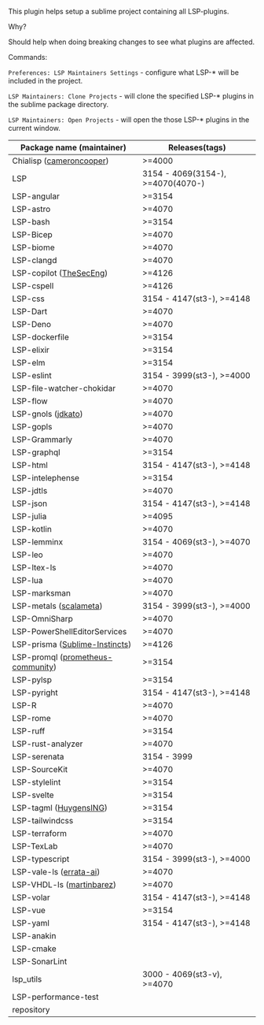 
This plugin helps setup a sublime project containing all LSP-plugins.

Why?

Should help when doing breaking changes to see what plugins are affected.

Commands:

`Preferences: LSP Maintainers Settings` - configure what LSP-* will be included in the project.

`LSP Maintainers: Clone Projects` - will clone the specified LSP-* plugins in the sublime package directory.

`LSP Maintainers: Open Projects` - will open the those LSP-* plugins in the current window.



| Package name (maintainer) | Releases(tags) |
|---------------------------|----------|
| Chialisp (<a href='https://github.com/cameroncooper/sublime-chialisp'>cameroncooper</a>)     | >=4000   |
| LSP     | 3154 - 4069(3154-), >=4070(4070-)   |
| LSP-angular     | >=3154   |
| LSP-astro     | >=4070   |
| LSP-bash     | >=3154   |
| LSP-Bicep     | >=4070   |
| LSP-biome     | >=4070   |
| LSP-clangd     | >=4070   |
| LSP-copilot (<a href='https://github.com/TheSecEng/LSP-copilot'>TheSecEng</a>)     | >=4126   |
| LSP-cspell     | >=4126   |
| LSP-css     | 3154 - 4147(st3-), >=4148   |
| LSP-Dart     | >=4070   |
| LSP-Deno     | >=4070   |
| LSP-dockerfile     | >=3154   |
| LSP-elixir     | >=3154   |
| LSP-elm     | >=3154   |
| LSP-eslint     | 3154 - 3999(st3-), >=4000   |
| LSP-file-watcher-chokidar     | >=4070   |
| LSP-flow     | >=4070   |
| LSP-gnols (<a href='https://github.com/jdkato/LSP-gnols'>jdkato</a>)     | >=4070   |
| LSP-gopls     | >=4070   |
| LSP-Grammarly     | >=4070   |
| LSP-graphql     | >=3154   |
| LSP-html     | 3154 - 4147(st3-), >=4148   |
| LSP-intelephense     | >=3154   |
| LSP-jdtls     | >=4070   |
| LSP-json     | 3154 - 4147(st3-), >=4148   |
| LSP-julia     | >=4095   |
| LSP-kotlin     | >=4070   |
| LSP-lemminx     | 3154 - 4069(st3-), >=4070   |
| LSP-leo     | >=4070   |
| LSP-ltex-ls     | >=4070   |
| LSP-lua     | >=4070   |
| LSP-marksman     | >=4070   |
| LSP-metals (<a href='https://github.com/scalameta/metals-sublime'>scalameta</a>)     | 3154 - 3999(st3-), >=4000   |
| LSP-OmniSharp     | >=4070   |
| LSP-PowerShellEditorServices     | >=4070   |
| LSP-prisma (<a href='https://github.com/Sublime-Instincts/LSP-prisma'>Sublime-Instincts</a>)     | >=4126   |
| LSP-promql (<a href='https://github.com/prometheus-community/sublimelsp-promql'>prometheus-community</a>)     | >=3154   |
| LSP-pylsp     | >=3154   |
| LSP-pyright     | 3154 - 4147(st3-), >=4148   |
| LSP-R     | >=4070   |
| LSP-rome     | >=4070   |
| LSP-ruff     | >=3154   |
| LSP-rust-analyzer     | >=4070   |
| LSP-serenata     | 3154 - 3999   |
| LSP-SourceKit     | >=4070   |
| LSP-stylelint     | >=3154   |
| LSP-svelte     | >=3154   |
| LSP-tagml (<a href='https://github.com/HuygensING/LSP-tagml'>HuygensING</a>)     | >=3154   |
| LSP-tailwindcss     | >=3154   |
| LSP-terraform     | >=4070   |
| LSP-TexLab     | >=4070   |
| LSP-typescript     | 3154 - 3999(st3-), >=4000   |
| LSP-vale-ls (<a href='https://github.com/errata-ai/LSP-vale-ls'>errata-ai</a>)     | >=4070   |
| LSP-VHDL-ls (<a href='https://github.com/martinbarez/LSP-VHDL-ls'>martinbarez</a>)     | >=4070   |
| LSP-volar     | 3154 - 4147(st3-), >=4148   |
| LSP-vue     | >=3154   |
| LSP-yaml     | 3154 - 4147(st3-), >=4148   |
| LSP-anakin     |    |
| LSP-cmake     |    |
| LSP-SonarLint     |    |
| lsp_utils     | 3000 - 4069(st3-v), >=4070   |
| LSP-performance-test     |    |
| repository     |    |
